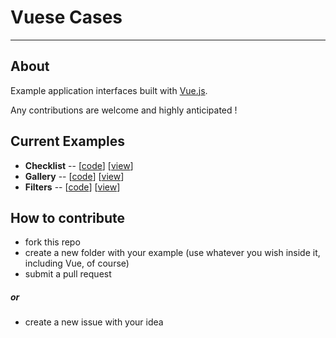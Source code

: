 # Vuese Cases

----
## About

Example application interfaces built with [Vue.js](http://vuejs.org/).

Any contributions are welcome and highly anticipated !

## Current Examples

* **Checklist** -- [[code](https://github.com/lceberg/Vuese-Cases/tree/master/Checklist)] [[view](https://htmlpreview.github.io/?https://github.com/lceberg/Vuese-Cases/blob/master/Checklist/index.html)]
* **Gallery** -- [[code](https://github.com/lceberg/Vuese-Cases/tree/master/Gallery)] [[view](https://htmlpreview.github.io/?https://github.com/lceberg/Vuese-Cases/blob/master/Gallery/index.html)]
* **Filters** -- [[code](https://github.com/lceberg/Vuese-Cases/tree/master/Filters)] [[view](https://htmlpreview.github.io/?https://github.com/lceberg/Vuese-Cases/blob/master/Filters/index.html)]

## How to contribute
- fork this repo
- create a new folder with your example (use whatever you wish inside it, including Vue, of course)
- submit a pull request

##### or

- create a new issue with your idea
